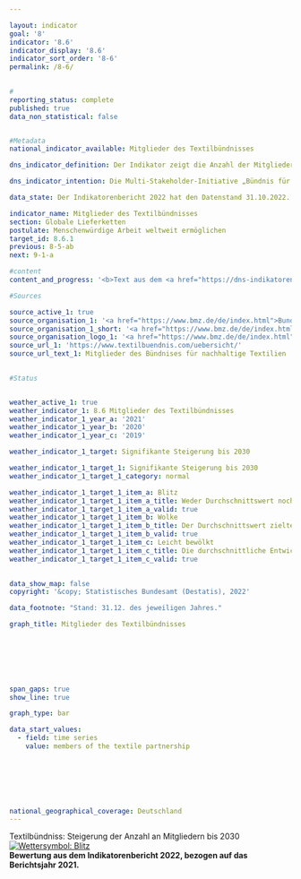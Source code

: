 ```yaml
---

layout: indicator    
goal: '8'    
indicator: '8.6'    
indicator_display: '8.6'    
indicator_sort_order: '8-6'    
permalink: /8-6/    
    

#
reporting_status: complete    
published: true    
data_non_statistical: false    


#Metadata    
national_indicator_available: Mitglieder des Textilbündnisses    

dns_indicator_definition: Der Indikator zeigt die Anzahl der Mitglieder des Bündnisses für nachhaltige Textilien (Textilbündnis). Dem Textilbündnis gehören ordentliche, beratende und assoziierte Mitglieder an. Ordentliche Mitglieder werden weiter in die sogenannten Akteursgruppen Wirtschaft (Unternehmen sowie Initiativen und Verbände), Gewerkschaften, Nichtregierungsorganisationen, Standardorganisationen sowie Bundesregierung unterschieden. Eine Standardorganisation ist eine Organisation, die nicht-kommerzielle Standards für nachhaltige Textilien anbietet oder entwickelt. Die Mitgliedschaft im Textilbündnis ist freiwillig und erfolgt durch Eintritt.    

dns_indicator_intention: Die Multi-Stakeholder-Initiative „Bündnis für nachhaltige Textilien“ wurde 2014&nbsp;gegründet. Das Textilbündnis strebt an, die sozialen, ökologischen und ökonomischen Rahmenbedingungen in den Produktionsländern zu verbessern. Daher soll die Anzahl der Mitglieder des Textilbündnisses bis 2030&nbsp;signifikant gesteigert werden.    

data_state: Der Indikatorenbericht 2022 hat den Datenstand 31.10.2022. Die Daten auf dieser Plattform werden regelmäßig aktualisiert, sodass online aktuellere Daten verfügbar sein können als im <a href="https://dns-indikatoren.de/assets/publications/reports/de/2022.pdf">Indikatorenbericht 2022</a> veröffentlicht.    

indicator_name: Mitglieder des Textilbündnisses    
section: Globale Lieferketten    
postulate: Menschenwürdige Arbeit weltweit ermöglichen    
target_id: 8.6.1    
previous: 8-5-ab    
next: 9-1-a    

#content     
content_and_progress: '<b>Text aus dem <a href="https://dns-indikatoren.de/assets/publications/reports/de/2022.pdf">Indikatorenbericht 2022&nbsp;</a></b><br><br>Der Indikator bildet die Anzahl der Mitglieder des Textilbündnisses ab. Als Multi-Stakeholder-Initiative gehören dem Textilbündnis nicht nur Unternehmen an. Aufbauend auf gemeinsam definierten Bündniszielen verpflichtete sich jedes Unternehmen mit seinem Beitritt zum Textilbündnis dazu, Maßnahmen für eine kontinuierliche Verbesserung der Bedingungen und Verfolgung der sozialen und ökologischen Bündnisziele in ihrer gesamten Lieferkette umzusetzen. Hierfür erarbeiten alle Mitglieder verpflichtend seit dem Jahr 2017&nbsp;jährlich individuelle Maßnahmenpläne (Roadmaps). Anschließend erfolgt eine Plausibilitätsprüfung dieser Maßnahmenpläne durch einen externen Dienstleister.<br><br>In seinem Gründungsjahr 2014&nbsp;sind dem Textilbündnis 59&nbsp;Mitglieder beigetreten. Bis Ende 2016&nbsp;hat sich die Anzahl der Mitglieder mit einem Höchststand von 188&nbsp;Mitgliedern mehr als verdreifacht. Jedoch gab es seit der verpflichtenden Erstellung von Maßnahmenplänen sowohl Ausschlüsse als auch mehrere Austritte aus dem Textilbündnis. So wurden einerseits Mitglieder ausgeschlossen, die ihren Berichtspflichten nicht nachgekommen sind. Andererseits sind Mitglieder mit Verweis auf den Aufwand oder unzureichende Relevanz ausgetreten, sodass sich die Anzahl der Mitglieder Ende Dezember 2019&nbsp;auf insgesamt 124&nbsp;belief. Von den ursprünglichen Gründungsmitgliedern (Zeitraum Oktober bis November 2014) waren bis Ende Dezember 2019&nbsp;noch 30&nbsp;Mitglied im Textilbündnis. Im Durchschnitt der letzten fünf Jahre hat sich die Anzahl der Mitglieder in eine negative Richtung entwickelt.<br><br>Ende Dezember 2019&nbsp;waren 75&nbsp;der 124&nbsp;Mitglieder (60&nbsp;%) als Unternehmen klassifziert, wobei acht ihren Hauptsitz nicht in Deutschland hatten. Ist ein Unternehmen Mitglied im Textilbündnis, bedeutet dies jedoch nicht, dass es schwerpunktmäßig im Bereich Textilien und / oder Bekleidung wirtschaftlich aktiv ist. Etwa 70&nbsp;% der Mitgliedsunternehmen waren gemäß dem statistischen Unternehmensregister des Statistischen Bundesamtes im Jahr 2019&nbsp;hauptsächlich im Bereich Herstellung, Einzel- oder Großhandel von Textilien <abbr title="beziehungsweise">bzw.</abbr> Bekleidung tätig. Diese erwirtschafteten 2019&nbsp;einen Umsatz von 17,4&nbsp;Milliarden Euro. Insgesamt betrug 2018&nbsp;laut den Handelsstatistiken des Statistischen Bundesamtes der Gesamtumsatz des Einzelhandels 579,6&nbsp;Milliarden Euro und der Gesamtumsatz des Großhandels 1&nbsp;325,6&nbsp;Milliarden Euro. Davon wurden durch Unternehmen, die schwerpunktmäßig dem Einzel- oder Großhandel zugeordnet waren, etwa 4,8&nbsp;% mit den Waren Bekleidung, Textilien sowie Vorhänge und Gardinen (ohne Schuhe, Lederwaren und Teppiche) erwirtschaftet.'    

#Sources    

source_active_1: true
source_organisation_1: '<a href="https://www.bmz.de/de/index.html">Bundesministerium für wirtschaftliche Zusammenarbeit und Entwicklung</a>'
source_organisation_1_short: '<a href="https://www.bmz.de/de/index.html" target="_blank">Bundesministerium für wirtschaftliche Zusammenarbeit und Entwicklung</a>'
source_organisation_logo_1: '<a href="https://www.bmz.de/de/index.html" target="_blank"><img src="https://dnsUpgradeEnvironment.github.io/dns-indicators/public/OrgImgDe/bmz.png" alt="Bundesministerium für wirtschaftliche Zusammenarbeit und Entwicklung" title=" Klicken Sie hier um zur Homepage der Organisation Bundesministerium für wirtschaftliche Zusammenarbeit und Entwicklung zu gelangen." style="height:60px; width:148px; border: transparent"/></a>'
source_url_1: 'https://www.textilbuendnis.com/uebersicht/'
source_url_text_1: Mitglieder des Bündnises für nachhaltige Textilien
    

#Status    


weather_active_1: true
weather_indicator_1: 8.6 Mitglieder des Textilbündnisses
weather_indicator_1_year_a: '2021'
weather_indicator_1_year_b: '2020'
weather_indicator_1_year_c: '2019'

weather_indicator_1_target: Signifikante Steigerung bis 2030

weather_indicator_1_target_1: Signifikante Steigerung bis 2030
weather_indicator_1_target_1_category: normal

weather_indicator_1_target_1_item_a: Blitz
weather_indicator_1_target_1_item_a_title: Weder Durchschnittswert noch die vorherige Veränderung deuten in 2021 in die richtige Richtung.
weather_indicator_1_target_1_item_a_valid: true
weather_indicator_1_target_1_item_b: Wolke
weather_indicator_1_target_1_item_b_title: Der Durchschnittswert zielte in 2020 in die falsche Richtung oder zeigt eine Stagnation an, im vorangegangenen Jahr zeigte sich jedoch eine Wende in die gewünschte Richtung.
weather_indicator_1_target_1_item_b_valid: true
weather_indicator_1_target_1_item_c: Leicht bewölkt
weather_indicator_1_target_1_item_c_title: Die durchschnittliche Entwicklung zielte in 2019 in die richtige Richtung, im vorangegangenen Jahr ergab sich jedoch eine Entwicklung in die falsche Richtung oder gar keine Veränderung.
weather_indicator_1_target_1_item_c_valid: true    
    

data_show_map: false    
copyright: '&copy; Statistisches Bundesamt (Destatis), 2022'    

data_footnote: "Stand: 31.12. des jeweiligen Jahres."    

graph_title: Mitglieder des Textilbündnisses    

    

    

    

span_gaps: true    
show_line: true    

graph_type: bar    

data_start_values: 
  - field: time series
    value: members of the textile partnership    

    

    

            

national_geographical_coverage: Deutschland    
---
```



<div>
  <div class="my-header">
    <label class="default">Textilbündniss: Steigerung der Anzahl an Mitgliedern bis 2030
      <a href="https://dnsUpgradeEnvironment.github.io/dns-indicators/status"><img src="https://g205sdgs.github.io/sdg-indicators/public/Wettersymbole/Blitz.png" title="Weder Durchschnittswert noch die vorherige Veränderung deuten in 2021 (Datenstand 31.10.2022) in die richtige Richtung." alt="Wettersymbol: Blitz"/>
      </a>
    </label>
  </div>
</div>
<div class="my-header-note">
  <label class="default"><b>Bewertung aus dem Indikatorenbericht 2022, bezogen auf das Berichtsjahr 2021.
  </b></label>
</div>